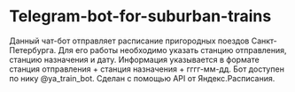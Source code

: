 # Telegram-bot-for-suburban-trains
Данный чат-бот отправляет расписание пригородных поездов Санкт-Петербурга. Для его работы необходимо указать станцию отправления, станцию назначения и дату. Информация указывается в формате станция отправления + станция назначения + гггг-мм-дд. Бот доступен по нику @ya_train_bot. Cделан с помощью API от Яндекс.Расписания.
